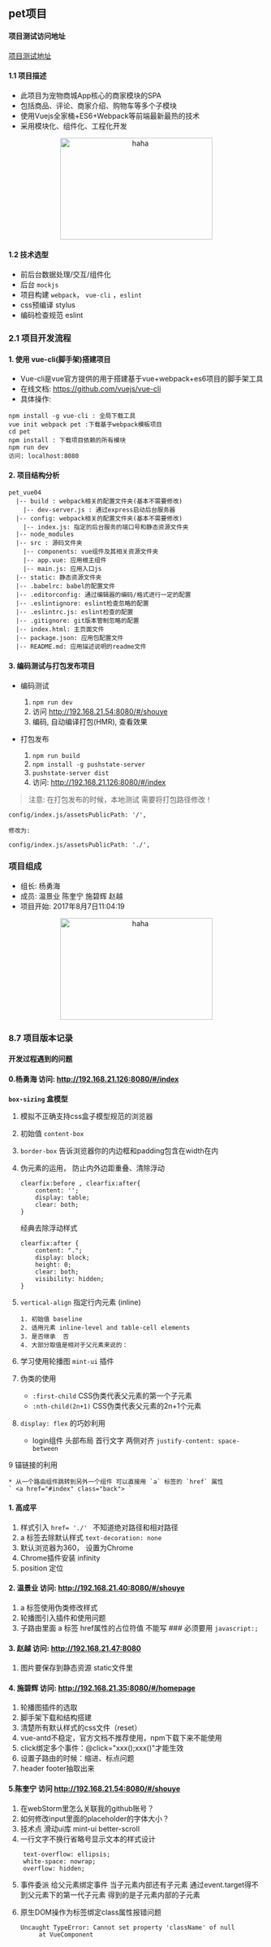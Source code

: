 ## pet项目

#### 项目测试访问地址

[项目测试地址](http://192.168.21.54:8080/#/shouye "内部测试地址")

#### 1.1 项目描述

* 此项目为宠物商城App核心的商家模块的SPA
* 包括商品、评论、商家介绍、购物车等多个子模块
* 使用Vuejs全家桶+ES6+Webpack等前端最新最热的技术
* 采用模块化、组件化、工程化开发
<div  align="center">    
<img src="http://i.imgur.com/KzGAHLE.png" width = "300" height = "200" alt="haha" align=center />
</div>

#### 1.2 技术选型

* 前后台数据处理/交互/组件化
* 后台 `mockjs`
* 项目构建 `webpack`， `vue-cli` ，`eslint`
* css预编译 stylus
* 编码检查规范 eslint

### 2.1 项目开发流程

#### 1. 使用 vue-cli(脚手架)搭建项目 

* Vue-cli是vue官方提供的用于搭建基于vue+webpack+es6项目的脚手架工具
* 在线文档: https://github.com/vuejs/vue-cli
* 具体操作: 
```
npm install -g vue-cli : 全局下载工具
vue init webpack pet :下载基于webpack模板项目
cd pet
npm install : 下载项目依赖的所有模块
npm run dev
访问: localhost:8080

```
#### 2. 项目结构分析

```
pet_vue04
  |-- build : webpack相关的配置文件夹(基本不需要修改)
    |-- dev-server.js : 通过express启动后台服务器
  |-- config: webpack相关的配置文件夹(基本不需要修改)
    |-- index.js: 指定的后台服务的端口号和静态资源文件夹
  |-- node_modules
  |-- src : 源码文件夹
    |-- components: vue组件及其相关资源文件夹
    |-- app.vue: 应用根主组件
    |-- main.js: 应用入口js
  |-- static: 静态资源文件夹
  |-- .babelrc: babel的配置文件
  |-- .editorconfig: 通过编辑器的编码/格式进行一定的配置
  |-- .eslintignore: eslint检查忽略的配置
  |-- .eslintrc.js: eslint检查的配置
  |-- .gitignore: git版本管制忽略的配置
  |-- index.html: 主页面文件
  |-- package.json: 应用包配置文件 
  |-- README.md: 应用描述说明的readme文件

```
#### 3.	编码测试与打包发布项目

* 编码测试
  1. `npm run dev`
  2. 访问 http://192.168.21.54:8080/#/shouye
  3. 编码, 自动编译打包(HMR), 查看效果
  
* 打包发布
  1. `npm run build`
  2. `npm install -g pushstate-server`
  3. `pushstate-server dist`
  4. 访问: http://192.168.21.126:8080/#/index
> 注意: 在打包发布的时候，本地测试 需要将打包路径修改！

```
config/index.js/assetsPublicPath: '/',

修改为:

config/index.js/assetsPublicPath: './',
```
  
  
  
### 项目组成
* 组长: 杨勇海
* 成员: 温景业 陈奎宁 施碧辉 赵越
* 项目开始: 2017年8月7日11:04:19

<div  align="center">    
<img src="http://i.imgur.com/ktlz6mY.jpg" width = "300" height = "200" alt="haha" align=center />
</div>

### 8.7 项目版本记录

#### 开发过程遇到的问题 
 
#### 0.杨勇海  访问: http://192.168.21.126:8080/#/index

**`box-sizing` 盒模型**
1. 模拟不正确支持css盒子模型规范的浏览器 
2. 初始值 `content-box`
3. `border-box` 告诉浏览器你的内边框和padding包含在width在内
4. 伪元素的运用， 防止内外边距重叠、清除浮动
    ```
    clearfix:before , clearfix:after{
        content: '';
        display: table;
        clear: both;
    }
    ```
    经典去除浮动样式
    ```
    clearfix:after {
        content: ".";
        display: block;
        height: 0;
        clear: both;
        visibility: hidden;
    }
    ```
5. `vertical-align` 指定行内元素 (inline) 

   ```
   1. 初始值 baseline
   2. 适用元素 inline-level and table-cell elements
   3. 是否继承  否
   4. 大部分取值是相对于父元素来说的：
   ```
6. 学习使用轮播图 `mint-ui` 插件 
 
7. 伪类的使用 
    * `:first-child` CSS伪类代表父元素的第一个子元素
    * `:nth-child(2n+1)` CSS伪类代表父元素的2n+1个元素

8. `display: flex` 的巧妙利用

    * login组件 头部布局  首行文字 两侧对齐 `justify-content: space-between`

9   锚链接的利用

    * 从一个路由组件跳转到另外一个组件 可以直接用 `a` 标签的 `href` 属性  
    ` <a href="#index" class="back"> `



#### 1. 高成平
1. 样式引入 `href= './' ` 不知道绝对路径和相对路径
2. a 标签去除默认样式 `text-decoration: none`
3. 默认浏览器为360， 设置为Chrome
4. Chrome插件安装 infinity 
5. position 定位 

#### 2. 温景业 访问: http://192.168.21.40:8080/#/shouye
1. a 标签使用伪类修改样式
2. 轮播图引入插件和使用问题
3. 子路由里面 a 标签 href属性的占位符值 不能写 ###   必须要用 `javascript:;` 



#### 3. 赵越  访问: http://192.168.21.47:8080

1. 图片要保存到静态资源 static文件里

#### 4. 施碧辉 访问: http://192.168.21.35:8080/#/homepage

1. 轮播图插件的选取 
2. 脚手架下载和结构搭建
3. 清楚所有默认样式的css文件（reset） 
4. vue-antd不稳定，官方文档不推荐使用，npm下载下来不能使用
5. click绑定多个事件：@click="xxx();xxx()"才能生效
6. 设置子路由的时候：缩进、标点问题
7. header footer抽取出来 

#### 5.陈奎宁 访问 http://192.168.21.54:8080/#/shouye



1. 在webStorm里怎么关联我的github账号？
2. 如何修改input里面的placeholder的字体大小？ 
3. 技术点  滑动ui库 mint-ui better-scroll
4. 一行文字不换行省略号显示文本的样式设计 
 ```
     text-overflow: ellipsis;
     white-space: nowrap;
     overflow: hidden;
 ```
5. 事件委派 给父元素绑定事件 当子元素内部还有子元素 
    通过event.target得不到父元素下的第一代子元素 得到的是子元素内部的子元素 
    
6. 原生DOM操作为标签绑定class属性报错问题

   ```
   Uncaught TypeError: Cannot set property 'className' of null
        at VueComponent
   ```
   
   
 



















